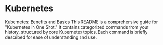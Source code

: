 # Kubernetes
Kubernetes: Benefits and Basics
This README is a comprehensive guide for "Kubernetes in One Shot." It contains categorized commands from your history, structured by core Kubernetes topics. Each command is briefly described for ease of understanding and use.
